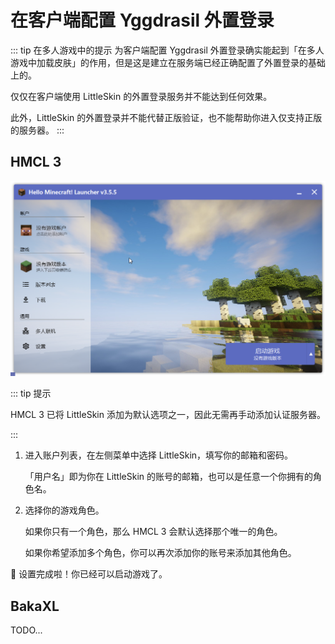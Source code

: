 # 在客户端配置 Yggdrasil 外置登录

::: tip 在多人游戏中的提示
为客户端配置 Yggdrasil 外置登录确实能起到「在多人游戏中加载皮肤」的作用，但是这是建立在服务端已经正确配置了外置登录的基础上的。

仅仅在客户端使用 LittleSkin 的外置登录服务并不能达到任何效果。

此外，LittleSkin 的外置登录并不能代替正版验证，也不能帮助你进入仅支持正版的服务器。
:::

## HMCL 3

![HMCL 3 操作流程](./assets/hmcl-3-5-5.webp)

::: tip 提示

HMCL 3 已将 LittleSkin 添加为默认选项之一，因此无需再手动添加认证服务器。

:::

1. 进入账户列表，在左侧菜单中选择 LittleSkin，填写你的邮箱和密码。

   「用户名」即为你在 LittleSkin 的账号的邮箱，也可以是任意一个你拥有的角色名。

2. 选择你的游戏角色。

    如果你只有一个角色，那么 HMCL 3 会默认选择那个唯一的角色。

    如果你希望添加多个角色，你可以再次添加你的账号来添加其他角色。

:tada: 设置完成啦！你已经可以启动游戏了。

## BakaXL

TODO...
